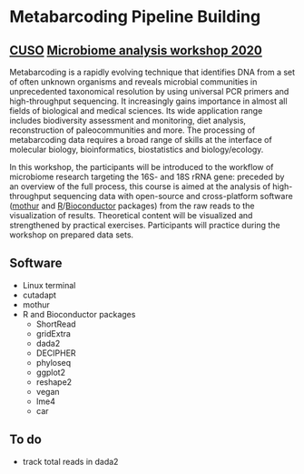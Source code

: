 # Metabarcoding Pipeline Building
## [CUSO](https://www.cuso.ch/) [Microbiome analysis workshop 2020](https://biologie.cuso.ch/index.php?id=1128&L=0&tx_displaycontroller[showUid]=5371)

Metabarcoding is a rapidly evolving technique that identifies DNA from a set of often unknown organisms and reveals microbial communities in unprecedented taxonomical resolution by using universal PCR primers and high-throughput sequencing. It increasingly gains importance in almost all fields of biological and medical sciences. Its wide application range includes biodiversity assessment and monitoring, diet analysis, reconstruction of paleocommunities and more. The processing of metabarcoding data requires a broad range of skills at the interface of molecular biology, bioinformatics, biostatistics and biology/ecology.

In this workshop, the participants will be introduced to the workflow of microbiome research targeting the 16S- and 18S rRNA gene: preceded by an overview of the full process, this course is aimed at the analysis of high-throughput sequencing data with open-source and cross-platform software ([mothur](https://mothur.org/) and [R](https://cran.r-project.org/)/[Bioconductor](https://www.bioconductor.org/) packages) from the raw reads to the visualization of results. Theoretical content will be visualized and strengthened by practical exercises. Participants will practice during the workshop on prepared data sets.

## Software
* Linux terminal
* cutadapt
* mothur
* R and Bioconductor packages
  * ShortRead
  * gridExtra
  * dada2
  * DECIPHER
  * phyloseq
  * ggplot2
  * reshape2
  * vegan
  * lme4
  * car

## To do
* track total reads in dada2
